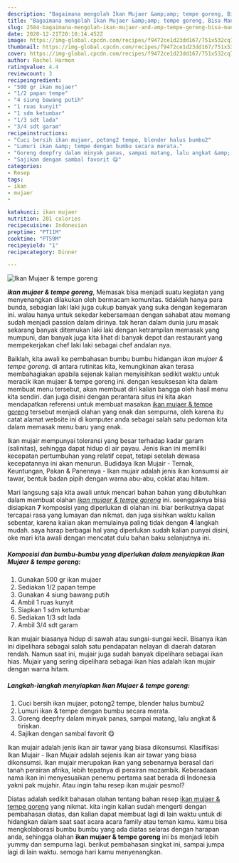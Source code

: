 ```yaml
---
description: "Bagaimana mengolah Ikan Mujaer &amp;amp; tempe goreng, Bisa Manjain Lidah"
title: "Bagaimana mengolah Ikan Mujaer &amp;amp; tempe goreng, Bisa Manjain Lidah"
slug: 2584-bagaimana-mengolah-ikan-mujaer-and-amp-tempe-goreng-bisa-manjain-lidah
date: 2020-12-21T20:10:14.452Z
image: https://img-global.cpcdn.com/recipes/f9472ce1d23dd167/751x532cq70/ikan-mujaer-tempe-goreng-foto-resep-utama.jpg
thumbnail: https://img-global.cpcdn.com/recipes/f9472ce1d23dd167/751x532cq70/ikan-mujaer-tempe-goreng-foto-resep-utama.jpg
cover: https://img-global.cpcdn.com/recipes/f9472ce1d23dd167/751x532cq70/ikan-mujaer-tempe-goreng-foto-resep-utama.jpg
author: Rachel Harmon
ratingvalue: 4.4
reviewcount: 3
recipeingredient:
- "500 gr ikan mujaer"
- "1/2 papan tempe"
- "4 siung bawang putih"
- "1 ruas kunyit"
- "1 sdm ketumbar"
- "1/3 sdt lada"
- "3/4 sdt garam"
recipeinstructions:
- "Cuci bersih ikan mujaer, potong2 tempe, blender halus bumbu2"
- "Lumuri ikan &amp; tempe dengan bumbu secara merata."
- "Goreng deepfry dalam minyak panas, sampai matang, lalu angkat &amp; tiriskan."
- "Sajikan dengan sambal favorit 😋"
categories:
- Resep
tags:
- ikan
- mujaer
- 

katakunci: ikan mujaer  
nutrition: 201 calories
recipecuisine: Indonesian
preptime: "PT11M"
cooktime: "PT59M"
recipeyield: "1"
recipecategory: Dinner

---
```



![Ikan Mujaer &amp; tempe goreng](https://img-global.cpcdn.com/recipes/f9472ce1d23dd167/751x532cq70/ikan-mujaer-tempe-goreng-foto-resep-utama.jpg)

<b><i>ikan mujaer &amp; tempe goreng</i></b>, Memasak bisa menjadi suatu kegiatan yang menyenangkan dilakukan oleh bermacam komunitas. tidaklah hanya para bunda, sebagian laki laki juga cukup banyak yang suka dengan kegemaran ini. walau hanya untuk sekedar kebersamaan dengan sahabat atau memang sudah menjadi passion dalam dirinya. tak heran dalam dunia juru masak sekarang banyak ditemukan laki laki dengan ketrampilan memasak yang mumpuni, dan banyak juga kita lihat di banyak depot dan restaurant yang mempekerjakan chef laki laki sebagai chef andalan nya.

Baiklah, kita awali ke pembahasan bumbu bumbu hidangan <i>ikan mujaer &amp; tempe goreng</i>. di antara rutinitas kita, kemungkinan akan terasa membahagiakan apabila sejenak kalian menyisihkan sedikit waktu untuk meracik ikan mujaer &amp; tempe goreng ini. dengan kesuksesan kita dalam membuat menu tersebut, akan membuat diri kalian bangga oleh hasil menu kita sendiri. dan juga disini dengan perantara situs ini kita akan mendapatkan referensi untuk membuat masakan <u>ikan mujaer &amp; tempe goreng</u> tersebut menjadi olahan yang enak dan sempurna, oleh karena itu catat alamat website ini di komputer anda sebagai salah satu pedoman kita dalam memasak menu baru yang enak.

Ikan mujair mempunyai toleransi yang besar terhadap kadar garam (salinitas), sehingga dapat hidup di air payau. Jenis ikan ini memiliki kecepatan pertumbuhan yang relatif cepat, tetapi setelah dewasa kecepatannya ini akan menurun. Budidaya Ikan Mujair - Ternak, Keuntungan, Pakan &amp; Panennya - Ikan mujair adalah jenis ikan konsumsi air tawar, bentuk badan pipih dengan warna abu-abu, coklat atau hitam.


Mari langsung saja kita awali untuk mencari bahan bahan yang dibutuhkan dalam membuat olahan <u><i>ikan mujaer &amp; tempe goreng</i></u> ini. seenggaknya bisa disiapkan <b>7</b> komposisi yang diperlukan di olahan ini. biar berikutnya dapat tercapai rasa yang lumayan dan nikmat. dan juga sisihkan waktu kalian sebentar, karena kalian akan memulainya paling tidak dengan <b>4</b> langkah mudah. saya harap berbagai hal yang diperlukan sudah kalian punyai disini, oke mari kita awali dengan mencatat dulu bahan baku selanjutnya ini.

<!--inarticleads1-->

##### Komposisi dan bumbu-bumbu yang diperlukan dalam menyiapkan Ikan Mujaer &amp; tempe goreng:

1. Gunakan 500 gr ikan mujaer
1. Sediakan 1/2 papan tempe
1. Gunakan 4 siung bawang putih
1. Ambil 1 ruas kunyit
1. Siapkan 1 sdm ketumbar
1. Sediakan 1/3 sdt lada
1. Ambil 3/4 sdt garam


Ikan mujair biasanya hidup di sawah atau sungai-sungai kecil. Bisanya ikan ini dipelihara sebagai salah satu pendapatan nelayan di daerah dataran rendah. Namun saat ini, mujair juga sudah banyak dipelihara sebagai ikan hias. Mujair yang sering dipelihara sebagai ikan hias adalah ikan mujair dengan warna hitam. 

<!--inarticleads2-->

##### Langkah-langkah menyiapkan Ikan Mujaer &amp; tempe goreng:

1. Cuci bersih ikan mujaer, potong2 tempe, blender halus bumbu2
1. Lumuri ikan &amp; tempe dengan bumbu secara merata.
1. Goreng deepfry dalam minyak panas, sampai matang, lalu angkat &amp; tiriskan.
1. Sajikan dengan sambal favorit 😋


Ikan mujair adalah jenis ikan air tawar yang biasa dikonsumsi. Klasifikasi Ikan Mujair - Ikan Mujair adalah sejenis ikan air tawar yang biasa dikonsumsi. Ikan mujair merupakan ikan yang sebenarnya berasal dari tanah perairan afrika, lebih tepatnya di perairan mozambik. Keberadaan nama ikan ini menyesuaikan penemu pertama saat berada di Indonesia yakni pak mujahir. Atau ingin tahu resep ikan mujair pesmol? 

Diatas adalah sedikit bahasan olahan tentang bahan resep <u>ikan mujaer &amp; tempe goreng</u> yang nikmat. kita ingin kalian sudah mengerti dengan pembahasan diatas, dan kalian dapat membuat lagi di lain waktu untuk di hidangkan dalam saat saat acara acara family atau teman kamu. kamu bisa mengkolaborasi bumbu bumbu yang ada diatas selaras dengan harapan anda, sehingga olahan <b>ikan mujaer &amp; tempe goreng</b> ini bs menjadi lebih yummy dan sempurna lagi. berikut pembahasan singkat ini, sampai jumpa lagi di lain waktu. semoga hari kamu menyenangkan.
